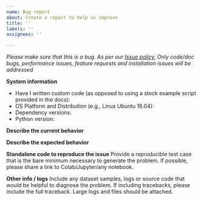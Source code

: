 ```yaml
---
name: Bug report
about: Create a report to help us improve
title: ''
labels: ''
assignees: ''

---
```


<em>Please make sure that this is a bug. As per our
[Issue policy](https://github.com/unsignedrant/yolo-tf2#issue-policy),
Only code/doc bugs, performance issues, feature requests and installation issues will be addressed</em>

**System information**
- Have I written custom code (as opposed to using a stock example script provided in the docs):
- OS Platform and Distribution (e.g., Linux Ubuntu 16.04):
- Dependency versions:
- Python version:

**Describe the current behavior**

**Describe the expected behavior**

**Standalone code to reproduce the issue**
Provide a reproducible test case that is the bare minimum necessary to generate
the problem. If possible, please share a link to Colab/Jupyter/any notebook.

**Other info / logs** Include any dataset samples, logs or source code that would be helpful to
diagnose the problem. If including tracebacks, please include the full
traceback. Large logs and files should be attached.
